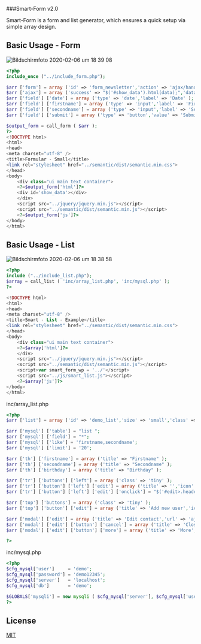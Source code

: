 ###Smart-Form v2.0

Smart-Form is a form and list generator, which ensures a quick setup via simple array design.

## Basic Usage - Form

![Bildschirmfoto 2020-02-06 um 18 39 08](https://user-images.githubusercontent.com/10619091/73963402-7d607800-4910-11ea-932e-59a7496c67b1.png)

```php
<?php
include_once ("../include_form.php");

$arr ['form'] = array ('id' => 'form_newsletter','action' => 'ajax/handler.php','class' => 'segment attached','width' => '800','align' => 'center' );
$arr ['ajax'] = array ('success' => "$('#show_data').html(data);",'dataType' => 'html' );
$arr ['field'] ['date'] = array ('type' => 'date','label' => 'Date' );
$arr ['field'] ['firstname'] = array ('type' => 'input','label' => 'Firstname','placeholder' => 'Firstname' );
$arr ['field'] ['secondname'] = array ('type' => 'input','label' => 'Secondname','placeholder' => 'Secondname' );
$arr ['field'] ['submit'] = array ('type' => 'button','value' => 'Submit','class' => 'submit','align' => 'center' );

$output_form = call_form ( $arr );
?>
<!DOCTYPE html>
<html>
<head>
<meta charset="utf-8" />
<title>Formular - Small</title>
<link rel="stylesheet" href="../semantic/dist/semantic.min.css">
</head>
<body>
	<div class="ui main text container">
	<?=$output_form['html']?>
	<div id='show_data'></div>
	</div>
	<script src="../jquery/jquery.min.js"></script>
	<script src="../semantic/dist/semantic.min.js"></script>
	<?=$output_form['js']?>
</body>
</html>
```

## Basic Usage - List

![Bildschirmfoto 2020-02-06 um 18 38 58](https://user-images.githubusercontent.com/10619091/73963432-8d785780-4910-11ea-9039-a0e45c51cb4c.png)

```php
<?php
include ("../include_list.php");
$array = call_list ( 'inc/array_list.php', 'inc/mysql.php' );
?>

<!DOCTYPE html>
<html>
<head>
<meta charset="utf-8" />
<title>Smart - List - Example</title>
<link rel="stylesheet" href="../semantic/dist/semantic.min.css">
</head>
<body>
	<div class="ui main text container">
	<?=$array['html']?>
	</div>
	<script src="../jquery/jquery.min.js"></script>
	<script src="../semantic/dist/semantic.min.js"></script>
	<script>var smart_form_wp = '../'</script>
	<script src="../js/smart_list.js"></script>
	<?=$array['js']?>
</body>
</html>
```

inc/array_list.php

```php
<?php
$arr ['list'] = array ('id' => 'demo_list','size' => 'small','class' => 'compact celled striped definitio' );

$arr ['mysql'] ['table'] = "list ";
$arr ['mysql'] ['field'] = "*";
$arr ['mysql'] ['like'] = 'firstname,secondname';
$arr ['mysql'] ['limit'] = '20';

$arr ['th'] ['firstname'] = array ('title' => "Firstname" );
$arr ['th'] ['secondname'] = array ('title' => "Secondname" );
$arr ['th'] ['birthday'] = array ('title' => "Birthday" );

$arr ['tr'] ['buttons'] ['left'] = array ('class' => 'tiny' );
$arr ['tr'] ['button'] ['left'] ['edit'] = array ('title' => '','icon' => 'edit','class' => 'blue mini','modal' => 'edit','popup' => 'Edit' );
$arr ['tr'] ['button'] ['left'] ['edit'] ['onclick'] = "$('#edit>.header').html('{firstname} {secondname}');";

$arr ['top'] ['buttons'] = array ('class' => 'tiny' );
$arr ['top'] ['button'] ['edit'] = array ('title' => 'Add new user','icon' => 'plus','class' => 'blue mini' );

$arr ['modal'] ['edit'] = array ('title' => 'Edit contact','url' => 'ajax/list_form_edit.php','class' => 'small' );
$arr ['modal'] ['edit'] ['button'] ['cancel'] = array ('title' => 'Close','color' => 'green','icon' => 'close' );
$arr ['modal'] ['edit'] ['button'] ['more'] = array ('title' => 'More','onclick' => "alert('test');" );

?>
```

inc/mysql.php

```php
<?php
$cfg_mysql['user']     = 'demo';
$cfg_mysql['password'] = 'demo12345';
$cfg_mysql['server']   = 'localhost';
$cfg_mysql['db']       = 'demo';

$GLOBALS['mysqli'] = new mysqli ( $cfg_mysql['server'], $cfg_mysql['user'], $cfg_mysql['password'], $cfg_mysql['db'] ) or die ( "Could not open connection to server {$cfg_mysql['server']}" );
?>
```

## License
[MIT](https://choosealicense.com/licenses/mit/)
